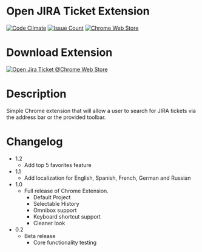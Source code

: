 # Open JIRA Ticket Extension
[![Code Climate](https://codeclimate.com/github/jjwong/open_jira_ticket_toolbar/badges/gpa.svg)](https://codeclimate.com/github/jjwong/open_jira_ticket_toolbar)
[![Issue Count](https://codeclimate.com/github/jjwong/open_jira_ticket_toolbar/badges/issue_count.svg)](https://codeclimate.com/github/jjwong/open_jira_ticket_toolbar)
[![Chrome Web Store](https://img.shields.io/badge/chrome%20web%20store-v1.1-blue.svg)](https://chrome.google.com/webstore/detail/open-jira-ticket/blblhnpjhhjdbgbcgmmldohpalmbedci?hl=en-US)

# Download Extension
[![Open Jira Ticket @Chrome Web Store](https://developer.chrome.com/webstore/images/ChromeWebStore_Badge_v2_340x96.png "Open Jira Ticket @Chrome Web Store")](https://chrome.google.com/webstore/detail/open-jira-ticket/blblhnpjhhjdbgbcgmmldohpalmbedci?hl=en-US)

# Description
Simple Chrome extension that will allow a user to search for JIRA tickets via the address bar or the provided toolbar.

# Changelog
* 1.2
	* Add top 5 favorites feature
* 1.1
	* Add localization for English, Spanish, French, German and Russian
* 1.0 
	* Full release of Chrome Extension. 
		* Default Project
		* Selectable History
		* Omnibox support
		* Keyboard shortcut support
		* Cleaner look
* 0.2
	* Beta release
		* Core functionality testing
